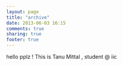 ```yaml
---
layout: page
title: "archive"
date: 2013-06-03 16:15
comments: true
sharing: true
footer: true
---
```


hello pplz ! This is Tanu Mittal , student @ iic
